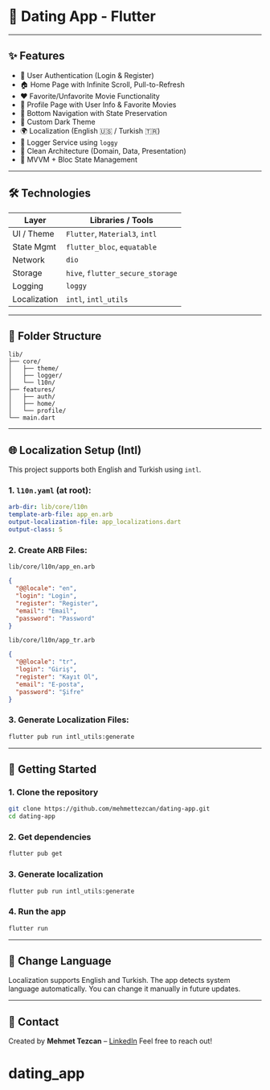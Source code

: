 # 🌟 Dating App - Flutter

---

## ✨ Features

* 🔐 User Authentication (Login & Register)
* 🏠 Home Page with Infinite Scroll, Pull-to-Refresh
* ❤️ Favorite/Unfavorite Movie Functionality
* 👤 Profile Page with User Info & Favorite Movies
* 🧱 Bottom Navigation with State Preservation
* 🎨 Custom Dark Theme
* 🌍 Localization (English 🇺🇸 / Turkish 🇹🇷)
* 🧺 Logger Service using `loggy`
* 🎯 Clean Architecture (Domain, Data, Presentation)
* 🧱 MVVM + Bloc State Management

---

## 🛠️ Technologies

| Layer        | Libraries / Tools                |
| ------------ | -------------------------------- |
| UI / Theme   | `Flutter`, `Material3`, `intl`   |
| State Mgmt   | `flutter_bloc`, `equatable`      |
| Network      | `dio`                            |
| Storage      | `hive`, `flutter_secure_storage` |
| Logging      | `loggy`                          |
| Localization | `intl`, `intl_utils`             |

---

## 📂 Folder Structure

```
lib/
├── core/
│   ├── theme/
│   ├── logger/
│   └── l10n/
├── features/
│   ├── auth/
│   ├── home/
│   └── profile/
└── main.dart
```

---

## 🌐 Localization Setup (Intl)

This project supports both English and Turkish using `intl`.

### 1. `l10n.yaml` (at root):

```yaml
arb-dir: lib/core/l10n
template-arb-file: app_en.arb
output-localization-file: app_localizations.dart
output-class: S
```

### 2. Create ARB Files:

`lib/core/l10n/app_en.arb`

```json
{
  "@@locale": "en",
  "login": "Login",
  "register": "Register",
  "email": "Email",
  "password": "Password"
}
```

`lib/core/l10n/app_tr.arb`

```json
{
  "@@locale": "tr",
  "login": "Giriş",
  "register": "Kayıt Ol",
  "email": "E-posta",
  "password": "Şifre"
}
```

### 3. Generate Localization Files:

```bash
flutter pub run intl_utils:generate
```

---

## 🚀 Getting Started

### 1. Clone the repository

```bash
git clone https://github.com/mehmettezcan/dating-app.git
cd dating-app
```

### 2. Get dependencies

```bash
flutter pub get
```

### 3. Generate localization

```bash
flutter pub run intl_utils:generate
```

### 4. Run the app

```bash
flutter run
```

---

## 🌌 Change Language

Localization supports English and Turkish. The app detects system language automatically. You can change it manually in future updates.

---

## 📧 Contact

Created by **Mehmet Tezcan** – [LinkedIn](https://www.linkedin.com/in/mehmet-tezcan-aa49159b/)
Feel free to reach out!
# dating_app
